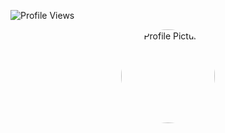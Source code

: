 
![Profile Views](https://komarev.com/ghpvc/?username=nixxcop&color=blue&style=flat)


<p align="center">
  <img src="https://github.com/nixxcop.png" width="150" height="150" style="border-radius: 50%;" alt="Profile Picture"/>
</p>






